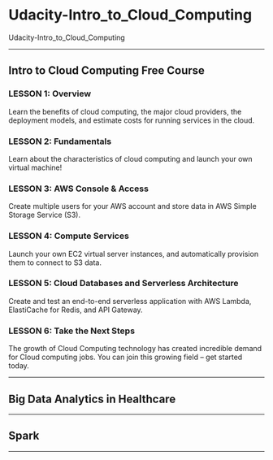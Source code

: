 # Udacity-Intro_to_Cloud_Computing
Udacity-Intro_to_Cloud_Computing



-------

## Intro to Cloud Computing Free Course


### LESSON 1: Overview
Learn the benefits of cloud computing, the major cloud providers, the deployment models, and estimate costs for running services in the cloud.


### LESSON 2: Fundamentals
Learn about the characteristics of cloud computing and launch your own virtual machine!


### LESSON 3: AWS Console & Access
Create multiple users for your AWS account and store data in AWS Simple Storage Service (S3).


### LESSON 4: Compute Services
Launch your own EC2 virtual server instances, and automatically provision them to connect to S3 data.


### LESSON 5: Cloud Databases and Serverless Architecture
Create and test an end-to-end serverless application with AWS Lambda, ElastiCache for Redis, and API Gateway.


### LESSON 6: Take the Next Steps
The growth of Cloud Computing technology has created incredible demand for Cloud computing jobs. You can join this growing field – get started today.




-------

## Big Data Analytics in Healthcare



-------


## Spark


-------




